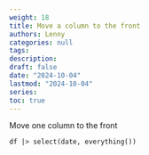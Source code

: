 ```yaml
---
weight: 18
title: Move a column to the front
authors: Lenny
categories: null
tags: 
description: 
draft: false
date: "2024-10-04"
lastmod: "2024-10-04"
series:
toc: true
---
```



<!--more-->

Move one column to the front

```
df |> select(date, everything())
```
